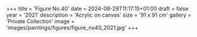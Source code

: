 +++
title = 'Figure No.40'
date = 2024-08-29T11:17:15+01:00
draft = false
year = '2021'
description = 'Acrylic on canvas'
size = '91 x 91 cm'
gallery = 'Private Collection'
image = 'images/paintings/figures/figure_no40_2021.jpg'
+++
